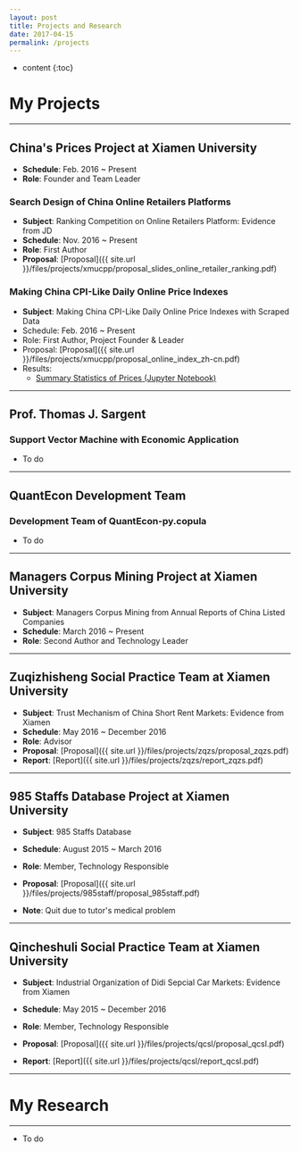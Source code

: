 ```yaml
---
layout: post
title: Projects and Research 
date: 2017-04-15
permalink: /projects
---
```


* content
{:toc}


# My Projects

-----

## China's Prices Project at Xiamen University

- **Schedule**: Feb. 2016 ~ Present
- **Role**: Founder and Team Leader

### Search Design of China Online Retailers Platforms


- **Subject**: Ranking Competition on Online Retailers Platform: Evidence from JD
- **Schedule**: Nov. 2016 ~ Present
- **Role**: First Author
- **Proposal**: [Proposal]({{ site.url }}/files/projects/xmucpp/proposal_slides_online_retailer_ranking.pdf)


### Making China CPI-Like Daily Online Price Indexes 


- **Subject**: Making China CPI-Like Daily Online Price Indexes with Scraped Data
- Schedule: Feb. 2016 ~ Present
- Role: First Author, Project Founder & Leader
- Proposal: [Proposal]({{ site.url }}/files/projects/xmucpp/proposal_online_index_zh-cn.pdf)
- Results:
  - [Summary Statistics of Prices (Jupyter Notebook)](https://github.com/xmucpp/cpp-descriptive-statistics/blob/master/Tmall_618_price_changes.ipynb)

------

## Prof. Thomas J. Sargent

### Support Vector Machine with Economic Application


- To do

-------



## QuantEcon Development Team

### Development Team of QuantEcon-py.copula

- To do

------



## Managers Corpus Mining Project at Xiamen University

- **Subject**: Managers Corpus Mining from Annual Reports of China Listed Companies
- **Schedule**: March 2016 ~ Present
- **Role**: Second Author and Technology Leader


------



## Zuqizhisheng Social Practice Team at Xiamen University

- **Subject**: Trust Mechanism of China Short Rent Markets: Evidence from Xiamen
- **Schedule**: May 2016 ~ December 2016
- **Role**: Advisor
- **Proposal**: [Proposal]({{ site.url }}/files/projects/zqzs/proposal_zqzs.pdf)
- **Report**: [Report]({{ site.url }}/files/projects/zqzs/report_zqzs.pdf)


----



## 985 Staffs Database Project at Xiamen University

- **Subject**: 985 Staffs Database

- **Schedule**: August 2015 ~ March 2016

- **Role**: Member, Technology Responsible

- **Proposal**: [Proposal]({{ site.url }}/files/projects/985staff/proposal_985staff.pdf)

- **Note**: Quit due to tutor's medical problem


-----



## Qincheshuli Social Practice Team at Xiamen University

- **Subject**: Industrial Organization of Didi Sepcial Car Markets: Evidence from Xiamen

- **Schedule**: May 2015 ~ December 2016

- **Role**: Member, Technology Responsible

- **Proposal**: [Proposal]({{ site.url }}/files/projects/qcsl/proposal_qcsl.pdf)

- **Report**: [Report]({{ site.url }}/files/projects/qcsl/report_qcsl.pdf)

----


# My Research

------

- To do


